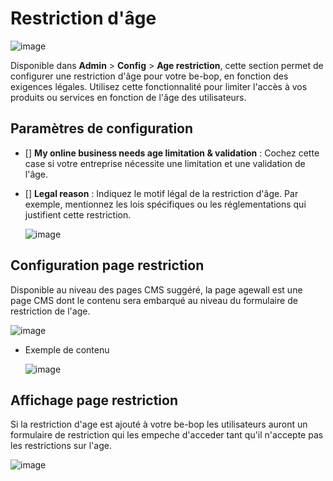 # Restriction d'âge

![image](https://github.com/user-attachments/assets/2e8ff422-35d9-4a39-a285-24c0000616b3)

Disponible dans **Admin** > **Config** > **Age restriction**, cette section permet de configurer une restriction d'âge pour votre be-bop, en fonction des exigences légales. Utilisez cette fonctionnalité pour limiter l'accès à vos produits ou services en fonction de l'âge des utilisateurs.

## Paramètres de configuration

- [] **My online business needs age limitation & validation** : Cochez cette case si votre entreprise nécessite une limitation et une validation de l'âge.
- [] **Legal reason** : Indiquez le motif légal de la restriction d'âge. Par exemple, mentionnez les lois spécifiques ou les réglementations qui justifient cette restriction.

  ![image](https://github.com/user-attachments/assets/e0d5b7dd-6340-4a49-b0d9-a2957ced6fca)

## Configuration page restriction

Disponible au niveau des pages CMS suggéré, la page agewall est une page CMS dont le contenu sera embarqué au niveau du formulaire de restriction de l'age.

![image](https://github.com/user-attachments/assets/676e5a80-a2b5-4684-a9d4-67e17274b853)

- Exemple de contenu

  ![image](https://github.com/user-attachments/assets/85a81752-23a0-4bbb-8fd8-a9c9e605ccc6)

## Affichage page restriction

Si la restriction d'age est ajouté à votre be-bop les utilisateurs auront un formulaire de restriction qui les empeche d'acceder tant qu'il n'accepte pas les restrictions sur l'age.

![image](https://github.com/user-attachments/assets/7fc24d85-ef7a-48b5-af48-9a98d21dd1e5)
